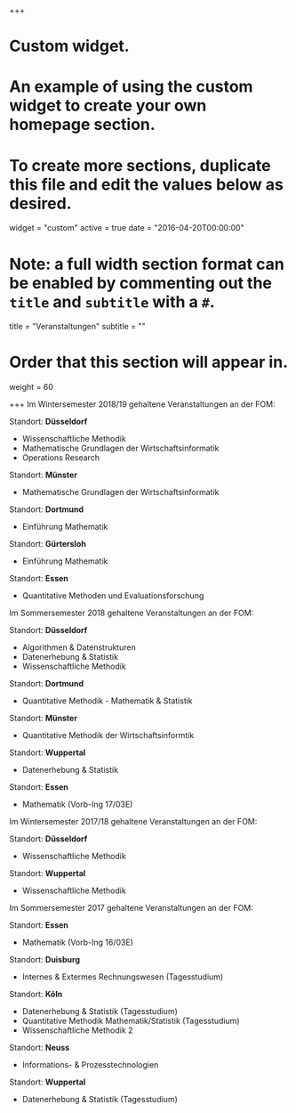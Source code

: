 +++
# Custom widget.
# An example of using the custom widget to create your own homepage section.
# To create more sections, duplicate this file and edit the values below as desired.
widget = "custom"
active = true
date = "2016-04-20T00:00:00"

# Note: a full width section format can be enabled by commenting out the `title` and `subtitle` with a `#`.
title = "Veranstaltungen"
subtitle = ""

# Order that this section will appear in.
weight = 60

+++
Im Wintersemester 2018/19 gehaltene Veranstaltungen an der FOM:

Standort: **Düsseldorf**

* Wissenschaftliche Methodik
* Mathematische Grundlagen der Wirtschaftsinformatik
* Operations Research

Standort: **Münster**

* Mathematische Grundlagen der Wirtschaftsinformatik

Standort: **Dortmund**

* Einführung Mathematik

Standort: **Gürtersloh**

* Einführung Mathematik


Standort: **Essen**

* Quantitative Methoden und Evaluationsforschung


Im Sommersemester 2018 gehaltene Veranstaltungen an der FOM:

Standort: **Düsseldorf**

* Algorithmen & Datenstrukturen
* Datenerhebung & Statistik
* Wissenschaftliche Methodik

Standort: **Dortmund**

* Quantitative Methodik - Mathematik & Statistik

Standort: **Münster**

* Quantitative Methodik der Wirtschaftsinformtik

Standort: **Wuppertal**

* Datenerhebung & Statistik

Standort: **Essen**

*  Mathematik (Vorb-Ing 17/03E) 



Im Wintersemester 2017/18 gehaltene Veranstaltungen an der FOM:

Standort: **Düsseldorf**

* Wissenschaftliche Methodik

Standort: **Wuppertal**

* Wissenschaftliche Methodik


Im Sommersemester 2017 gehaltene Veranstaltungen an der FOM:

Standort: **Essen**

* Mathematik (Vorb-Ing 16/03E)    

Standort: **Duisburg**

* Internes & Extermes Rechnungswesen (Tagesstudium)

Standort: **Köln**

* Datenerhebung & Statistik (Tagesstudium) 
* Quantitative Methodik Mathematik/Statistik (Tagesstudium)
* Wissenschaftliche Methodik 2 

Standort: **Neuss**

* Informations- & Prozesstechnologien

Standort: **Wuppertal**

* Datenerhebung & Statistik (Tagesstudium) 
